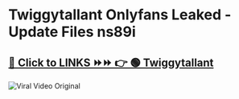 
 # Twiggytallant Onlyfans Leaked - Update Files ns89i

## <h2><a href="https://clipsfans.com/Twiggytallant&ref=git">🔗 Click to LINKS ⏩⏩ 👉 🟢 Twiggytallant </a></h2>

<a href="https://clipsfans.com/Twiggytallant&ref=git" rel="nofollow" data-target="animated-image.originalLink"><img src="https://i.ibb.co.com/xMMVF88/686577567.gif" alt="Viral Video Original" style="max-width: 100%; display: inline-block;" data-target="animated-image.originalImage"></a>

